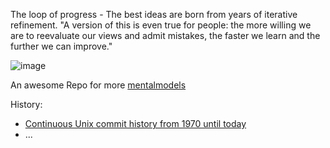 The loop of progress - The best ideas are born from years of iterative refinement. "A version of this is even true for people: the more willing we are to reevaluate our views and admit mistakes, the faster we learn and the further we can improve."



![image](https://user-images.githubusercontent.com/658791/209478115-2fefbd42-26ce-4552-be01-bdc84a109277.png)

An awesome Repo for more [mentalmodels](https://github.com/kiwicopple/mentalmodels)

History:
- [Continuous Unix commit history from 1970 until today](https://github.com/dspinellis/unix-history-repo)
-   ...


